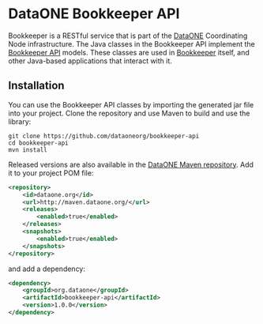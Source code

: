 # DataONE Bookkeeper API

Bookkeeper is a RESTful service that is part of the [DataONE](https://dataone.org/) Coordinating Node
infrastructure. The Java classes in the Bookkeeper API implement the
 [Bookkeeper API](https://app.swaggerhub.com/apis/dataoneorg/bookkeeper/v1) models.  These classes 
 are used in [Bookkeeper](https://github.com/dataoneorg/bookkeeper) itself, 
 and other Java-based applications that interact with it.

Installation
------------

You can use the Bookkeeper API classes by importing the generated jar file into your project. 
Clone the repository and use Maven to build and use the library:

```shell
git clone https://github.com/dataoneorg/bookkeeper-api
cd bookkeeper-api
mvn install
```

Released versions are also available in the [DataONE Maven repository](https://maven.dataone.org).
Add it to your project POM file:

```xml
<repository>
    <id>dataone.org</id>
    <url>http://maven.dataone.org/</url>
    <releases>
        <enabled>true</enabled>
    </releases>
    <snapshots>
        <enabled>true</enabled>
    </snapshots>
</repository>
```
and add a dependency:

```xml
<dependency>
    <groupId>org.dataone</groupId>
    <artifactId>bookkeeper-api</artifactId>
    <version>1.0.0</version>
</dependency>

```


